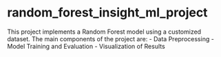 # random_forest_insight_ml_project
This project implements a Random Forest model using a customized dataset. The main components of the project are:  - Data Preprocessing - Model Training and Evaluation - Visualization of Results
